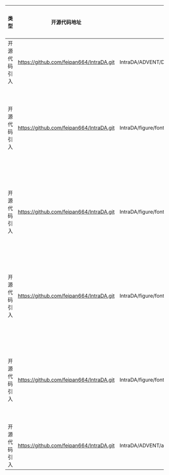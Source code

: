 | 类型     | 开源代码地址                                   | 文件名                       | 公网IP地址/公网URL地址/域名/邮箱地址                                                | 用途说明          |
|--------|------------------------------------------|---------------------------|-----------------------------------------------------------------------|---------------|
| 开源代码引入 | https://github.com/feipan664/IntraDA.git | IntraDA/ADVENT/Dockerfile | https://repo.continuum.io/miniconda/Miniconda3-latest-Linux-x86_64.sh | 下载工具          |
| 开源代码引入 | https://github.com/feipan664/IntraDA.git | IntraDA/figure/font.css   | https://fonts.gstatic.com/s/lato/v16/S6uyw4BMUTPHjxAwXjeu.woff2       | 前端css文件下载字体样式 |
| 开源代码引入 | https://github.com/feipan664/IntraDA.git | IntraDA/figure/font.css   | https://fonts.gstatic.com/s/lato/v16/S6uyw4BMUTPHjx4wXg.woff2         | 前端css文件下载字体样式 |
| 开源代码引入 | https://github.com/feipan664/IntraDA.git | IntraDA/figure/font.css   | https://fonts.gstatic.com/s/lato/v16/S6u9w4BMUTPHh6UVSwaPGR_p.woff2   | 前端css文件下载字体样式 |
| 开源代码引入 | https://github.com/feipan664/IntraDA.git | IntraDA/figure/font.css   | https://fonts.gstatic.com/s/lato/v16/S6u9w4BMUTPHh6UVSwiPGQ.woff2     | 前端css文件下载字体样式 |
| 开源代码引入 | https://github.com/feipan664/IntraDA.git | IntraDA/ADVENT/advent/domain_adaptation/config.py | https://github.com/rbgirshick/py-faster-rcnn/blob/master/lib/fast_rcnn/config.py | 源码实现 |
